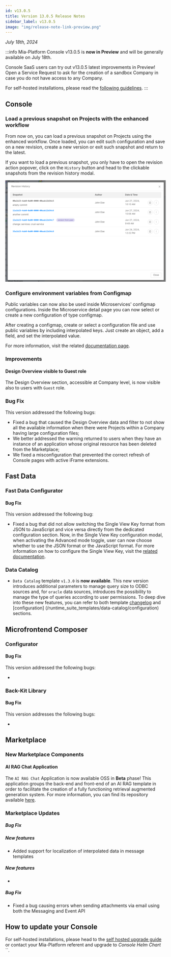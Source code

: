 ```yaml
---
id: v13.0.5
title: Version 13.0.5 Release Notes
sidebar_label: v13.0.5
image: "img/release-note-link-preview.png"
---
```


_July 18th, 2024_

:::info
Mia-Platform Console v13.0.5 is **now in Preview** and will be generally available on July 18th.

Console SaaS users can try out v13.0.5 latest improvements in Preview! Open a Service Request to ask for the creation of a sandbox Company in case you do not have access to any Company.

For self-hosted installations, please read the [following guidelines](#how-to-update-your-console).
:::

## Console

### Load a previous snapshot on Projects with the enhanced workflow

From now on, you can load a previous snapshot on Projects using the enhanced workflow. Once loaded, you can edit such configuration and save on a new revision, create a new version or exit such snapshot and return to the latest.  

If you want to load a previous snapshot, you only have to open the revision action popover, click on the `History` button and head to the clickable snapshots from the revision history modal. 

![Load Snapshot](img/load-snapshot.png)

### Configure environment variables from Configmap

Public variables can now also be used inside Microservices' configmap configurations. Inside the Microservice detail page you can now select or create a new configuration of type configmap.

After creating a configmap, create or select a configuration file and use public variables by including interpolated keys. Just create an object, add a field, and set the interpolated value.

For more information, visit the related [documentation page](/development_suite/api-console/api-design/public_variables.md#how-to-use-a-public-variable-in-a-configmap-configuration).

### Improvements

#### Design Overview visible to Guest role

The Design Overview section, accessible at Company level, is now visible also to users with `Guest` role.  

### Bug Fix

This version addressed the following bugs:

* Fixed a bug that caused the Design Overview data and filter to not show all the available information when there were Projects within a Company having large configuration files;
* We better addressed the warning returned to users when they have an instance of an application whose original resource has been deleted from the Marketplace;
* We fixed a misconfiguration that prevented the correct refresh of Console pages with active iFrame extensions.

## Fast Data

### Fast Data Configurator

#### Bug Fix

This version addressed the following bug:

* Fixed a bug that did not allow switching the Single View Key format from JSON to JavaScript and vice versa directly from the dedicated configuration section. Now, in the Single View Key configuration modal, when activating the Advanced mode toggle, user can now choose whether to use the JSON format or the JavaScript format. For more information on how to configure the Single View Key, visit the [related documentation](/fast_data/configuration/config_maps/singleViewKey.md#choose-between-json-and-javascript-format-in-advanced-mode).
### Data Catalog
- `Data Catalog` template `v1.3.0` is **now available**. This new version introduces additional parameters to manage query size to ODBC sources and, for `oracle` data sources, introduces the possibility to manage the type of queries according to user permissions. To deep dive into these new features, you can refer to both template [changelog](/runtime_suite_templates/data-catalog/changelog) and [configuration] (/runtime_suite_templates/data-catalog/configuration) sections.
## Microfrontend Composer

### Configurator

#### Bug Fix

This version addressed the following bugs:

* 

### Back-Kit Library

#### Bug Fix

This version addresses the following bugs:

* 

## Marketplace

### New Marketplace Components

#### AI RAG Chat Application 

The `AI RAG Chat` Application is now available OSS in **Beta** phase! This application groups the back-end and front-end of an AI RAG template in order to facilitate the creation of a fully functioning retrieval augmented generation system. For more information, you can find its repository available [here](https://github.com/mia-platform/ai-rag-template-chat).

### Marketplace Updates

##### Bug Fix

##### New features

* Added support for localization of interpolated data in message templates


##### New features

* 

##### Bug Fix

* Fixed a bug causing errors when sending attachments via email using both the Messaging and Event API

## How to update your Console

For self-hosted installations, please head to the [self hosted upgrade guide](/infrastructure/self-hosted/installation-chart/100_how-to-upgrade.md) or contact your Mia-Platform referent and upgrade to _Console Helm Chart_ ``.

